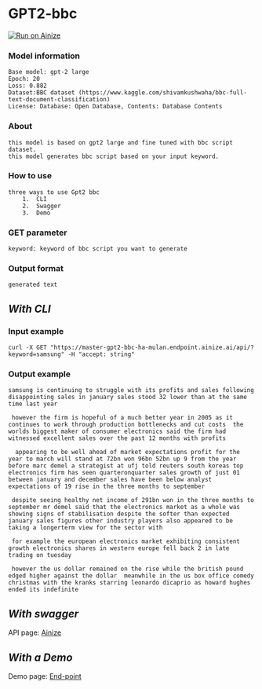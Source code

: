 
# GPT2-bbc
[![Run on Ainize](https://ainize.ai/images/run_on_ainize_button.svg)](https://ainize.web.app/redirect?git_repo=https://github.com/ha-mulan/gpt2-bbc)



### Model information


    Base model: gpt-2 large
    Epoch: 20
    Loss: 0.882
    Dataset:BBC dataset (https://www.kaggle.com/shivamkushwaha/bbc-full-text-document-classification)
    License: Database: Open Database, Contents: Database Contents



### About
	this model is based on gpt2 large and fine tuned with bbc script dataset.
  	this model generates bbc script based on your input keyword.

### How to use

	three ways to use Gpt2 bbc
    	1.  CLI
    	2.  Swagger
    	3.  Demo

### GET parameter

    keyword: keyword of bbc script you want to generate


### Output format

    generated text


##  *With CLI*

### Input example

    curl -X GET "https://master-gpt2-bbc-ha-mulan.endpoint.ainize.ai/api/?keyword=samsung" -H "accept: string"


### Output example


    samsung is continuing to struggle with its profits and sales following disappointing sales in january sales stood 32 lower than at the same time last year

     however the firm is hopeful of a much better year in 2005 as it continues to work through production bottlenecks and cut costs  the worlds biggest maker of consumer electronics said the firm had witnessed excellent sales over the past 12 months with profits

      appearing to be well ahead of market expectations profit for the year to march will stand at 72bn won 96bn 52bn up 9 from the year before marc demel a strategist at ufj told reuters south koreas top electronics firm has seen quarteronquarter sales growth of just 01 between january and december sales have been below analyst expectations of 19 rise in the three months to september  

     despite seeing healthy net income of 291bn won in the three months to september mr demel said that the electronics market as a whole was showing signs of stabilisation despite the softer than expected january sales figures other industry players also appeared to be taking a longerterm view for the sector with

     for example the european electronics market exhibiting consistent growth electronics shares in western europe fell back 2 in late trading on tuesday

     however the us dollar remained on the rise while the british pound edged higher against the dollar  meanwhile in the us box office comedy christmas with the kranks starring leonardo dicaprio as howard hughes ended its indefinite  


## *With swagger*

API page: [Ainize](https://ainize.ai/ha-mulan/gpt2-bbc?branch=master)

## *With a Demo*

Demo page: [End-point](https://master-gpt2-bbc-ha-mulan.endpoint.ainize.ai)
